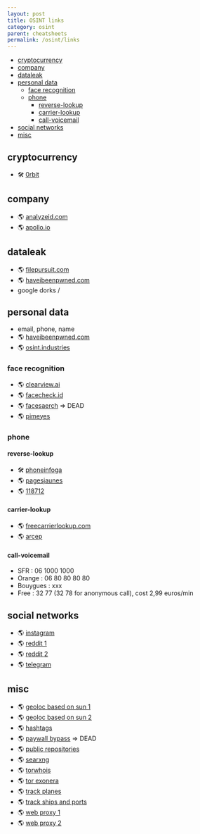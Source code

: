 ```yaml
---
layout: post
title: OSINT links
category: osint
parent: cheatsheets
permalink: /osint/links
---
```


<!-- vscode-markdown-toc -->
* [cryptocurrency](#cryptocurrency)
* [company](#company)
* [dataleak](#dataleak)
* [personal data](#personaldata)
	* [face recognition](#facerecognition)
	* [phone](#phone)
		* [reverse-lookup](#reverse-lookup)
		* [carrier-lookup](#carrier-lookup)
		* [call-voicemail](#call-voicemail)
* [social networks](#socialnetworks)
* [misc](#misc)

<!-- vscode-markdown-toc-config
	numbering=false
	autoSave=true
	/vscode-markdown-toc-config -->
<!-- /vscode-markdown-toc -->

## <a name='cryptocurrency'></a>cryptocurrency
* 🛠️ [0rbit](https://github.com/s0md3v/Orbit)

## <a name='company'></a>company
* 🌎 [analyzeid.com](https://www.analyzeid.com)
* 🌎 [apollo.io](https://www.appollo.io)

## <a name='dataleak'></a>dataleak

* 🌎 [filepursuit.com](https://filepursuit.com)
* 🌎 [haveibeenpwned.com](https://haveibeenpwned.com)
* google dorks / 

## <a name='personaldata'></a>personal data
* email, phone, name
* 🌎 [haveibeenpwned.com](https://haveibeenpwned.com)
* 🌎 [osint.industries](https://osint.industries)

### <a name='facerecognition'></a>face recognition
* 🌎 [clearview.ai](https://clearview.ai)
* 🌎 [facecheck.id](https://facecheck.id)
* 🌎 [facesaerch](https://facesaerch.com) => DEAD
* 🌎 [pimeyes](https://pimeyes.com/en)

### <a name='phone'></a>phone

#### <a name='reverse-lookup'></a>reverse-lookup
* 🛠️ [phoneinfoga](https://github.com/sundowndev/phoneinfoga)
* 🌎 [pagesjaunes](https://www.pagesjaunes.fr/annuaireinverse)
* 🌎 [118712](https://annuaire.118712.fr/annuaire-inverse-gratuit.html)

#### <a name='carrier-lookup'></a>carrier-lookup
* 🌎 [freecarrierlookup.com](https://freecarrierlookup.com)
* 🌎 [arcep](https://arcep.fr)

#### <a name='call-voicemail'></a>call-voicemail
* SFR : 06 1000 1000
* Orange : 06 80 80 80 80
* Bouygues :  xxx
* Free : 32 77 (32 78 for anonymous call), cost 2,99 euros/min

## <a name='socialnetworks'></a>social networks
* 🌎 [instagram](https://storysaver.net)
* 🌎 [reddit 1](https://rdddesk.com)
* 🌎 [reddit 2](https://socialgrep.com)
* 🌎 [telegram](https://lyzem.com)

## <a name='misc'></a>misc 
* 🌎 [geoloc based on sun 1](https://suncalc.org)
* 🌎 [geoloc based on sun 2](https://shademap.app)
* 🌎 [hashtags](https://hashatit.com)
* 🌎 [paywall bypass](https://12ft.io) => DEAD
* 🌎 [public repositories](https://sourcegraph.com)
* 🌎 [searxng](searx.be)
* 🌎 [torwhois](https://torwhois.com)
* 🌎 [tor exonera](https://metrics.torproject.org/exonerator.html)
* 🌎 [track planes](https://radarbox.com)
* 🌎 [track ships and ports](https://fleetmon.com)
* 🌎 [web proxy 1](https://hide.me)
* 🌎 [web proxy 2](https://browserling)
